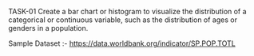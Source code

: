 TASK-01
Create a bar chart or histogram to visualize the distribution of a categorical or continuous variable, such as the distribution of ages or genders in a population.

Sample Dataset :-
https://data.worldbank.org/indicator/SP.POP.TOTL
